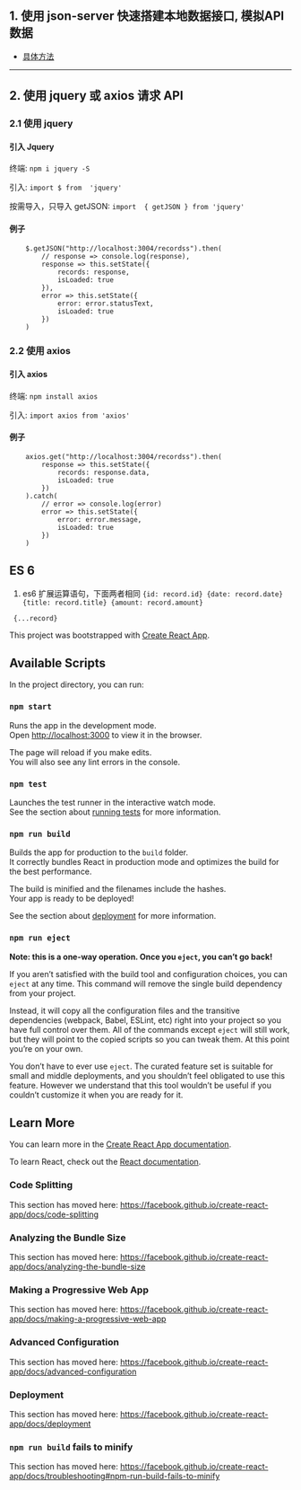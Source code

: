 ## 1. 使用 json-server 快速搭建本地数据接口, 模拟API数据

* [具体方法](https://github.com/dongxiaomin/React_Demo/blob/master/json_server.md)


--------------------------


## 2. 使用 jquery 或 axios 请求 API

### 2.1 使用 jquery

#### 引入 Jquery

终端: ` npm i jquery -S `

引入: ` import $ from  'jquery' `

按需导入，只导入 getJSON: ` import  { getJSON } from 'jquery' `


#### 例子
```
    $.getJSON("http://localhost:3004/recordss").then(
        // response => console.log(response),
        response => this.setState({
            records: response,
            isLoaded: true
        }),
        error => this.setState({
            error: error.statusText,
            isLoaded: true
        })
    )
```

### 2.2 使用 axios

#### 引入 axios

终端: `npm install axios`

引入: `import axios from 'axios'`

#### 例子

```
    axios.get("http://localhost:3004/recordss").then(
        response => this.setState({
            records: response.data,
            isLoaded: true
        })
    ).catch(
        // error => console.log(error)
        error => this.setState({
            error: error.message,
            isLoaded: true
        })
    )
```

## ES 6
1. es6 扩展运算语句，下面两者相同
`{id: record.id} {date: record.date} {title: record.title} {amount: record.amount}`

` {...record}`






This project was bootstrapped with [Create React App](https://github.com/facebook/create-react-app).

## Available Scripts

In the project directory, you can run:

### `npm start`

Runs the app in the development mode.<br />
Open [http://localhost:3000](http://localhost:3000) to view it in the browser.

The page will reload if you make edits.<br />
You will also see any lint errors in the console.

### `npm test`

Launches the test runner in the interactive watch mode.<br />
See the section about [running tests](https://facebook.github.io/create-react-app/docs/running-tests) for more information.

### `npm run build`

Builds the app for production to the `build` folder.<br />
It correctly bundles React in production mode and optimizes the build for the best performance.

The build is minified and the filenames include the hashes.<br />
Your app is ready to be deployed!

See the section about [deployment](https://facebook.github.io/create-react-app/docs/deployment) for more information.

### `npm run eject`

**Note: this is a one-way operation. Once you `eject`, you can’t go back!**

If you aren’t satisfied with the build tool and configuration choices, you can `eject` at any time. This command will remove the single build dependency from your project.

Instead, it will copy all the configuration files and the transitive dependencies (webpack, Babel, ESLint, etc) right into your project so you have full control over them. All of the commands except `eject` will still work, but they will point to the copied scripts so you can tweak them. At this point you’re on your own.

You don’t have to ever use `eject`. The curated feature set is suitable for small and middle deployments, and you shouldn’t feel obligated to use this feature. However we understand that this tool wouldn’t be useful if you couldn’t customize it when you are ready for it.

## Learn More

You can learn more in the [Create React App documentation](https://facebook.github.io/create-react-app/docs/getting-started).

To learn React, check out the [React documentation](https://reactjs.org/).

### Code Splitting

This section has moved here: https://facebook.github.io/create-react-app/docs/code-splitting

### Analyzing the Bundle Size

This section has moved here: https://facebook.github.io/create-react-app/docs/analyzing-the-bundle-size

### Making a Progressive Web App

This section has moved here: https://facebook.github.io/create-react-app/docs/making-a-progressive-web-app

### Advanced Configuration

This section has moved here: https://facebook.github.io/create-react-app/docs/advanced-configuration

### Deployment

This section has moved here: https://facebook.github.io/create-react-app/docs/deployment

### `npm run build` fails to minify

This section has moved here: https://facebook.github.io/create-react-app/docs/troubleshooting#npm-run-build-fails-to-minify
